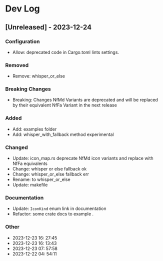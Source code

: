 # Dev Log

## [Unreleased] - 2023-12-24

### Configuration
- Allow: deprecated code in Cargo.toml lints settings.

### Removed
- Remove: whisper_or_else

### Breaking Changes
- Breaking: Changes NfMd Variants are deprecated and will be replaced by their equivalent NfFa Variant in the next release

### Added
- Add: examples folder
- Add: whisper_with_fallback method experimental

### Changed
- Update: icon_map.rs deprecate NfMd icon variants and replace with NfFa equivalents
- Change: whisper or else fallback ok
- Change: whisper_or_else fallback err
- Rename: to whisper_or_else
- Update: makefile

### Documentation
- Update: `IconKind` enum link in documentation
- Refactor: some crate docs to example .

### Other
- 2023-12-23 16: 27:45
- 2023-12-23 16: 13:43
- 2023-12-23 07: 57:58
- 2023-12-22 04: 54:11

